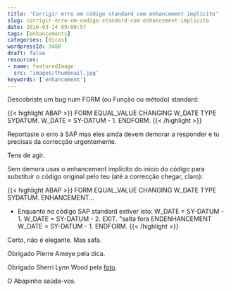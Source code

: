 ```yaml
---
title: 'Corrigir erro em código standard com enhancement implícito'
slug: corrigir-erro-em-codigo-standard-com-enhancement-implicito
date: 2016-03-14 09:00:57
tags: [enhancements]
categories: [dicas]
wordpressId: 3488
draft: false
resources:
- name: featuredImage
  src: 'images/thumbnail.jpg'
keywords: ['enhancement']
---
```

Descobriste um bug num FORM (ou Função ou método) standard:


{{< highlight ABAP >}}
FORM EQUAL_VALUE CHANGING W_DATE TYPE SYDATUM.
  W_DATE = SY-DATUM - 1.
ENDFORM.
{{< /highlight >}}

Reportaste o erro à SAP mas eles ainda devem demorar a responder e tu precisas da correcção urgentemente.

Tens de agir.

Sem demora usas o enhancement implícito do início do código para substituir o código original pelo teu (até a correcção chegar, claro):


{{< highlight ABAP >}}
FORM EQUAL_VALUE CHANGING W_DATE TYPE SYDATUM.
ENHANCEMENT...
* Enquanto no código SAP standard estiver isto: W_DATE = SY-DATUM - 1.
  W_DATE = SY-DATUM - 2.
  EXIT. "salta fora
ENDENHANCEMENT
W_DATE = SY-DATUM - 1.
ENDFORM.
{{< /highlight >}}

Certo, não é elegante. Mas safa.

Obrigado Pierre Ameye pela dica.

Obrigado Sherri Lynn Wood pela [foto][1].

O Abapinho saúda-vos.

   [1]: https://www.flickr.com/photos/sherriwood/4726344709
